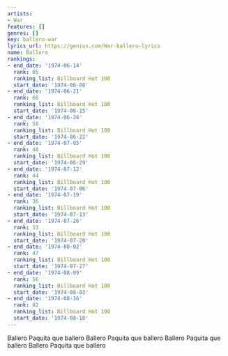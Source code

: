 ```yaml
---
artists:
- War
features: []
genres: []
key: ballero-war
lyrics_url: https://genius.com/War-ballero-lyrics
name: Ballero
rankings:
- end_date: '1974-06-14'
  rank: 85
  ranking_list: Billboard Hot 100
  start_date: '1974-06-08'
- end_date: '1974-06-21'
  rank: 68
  ranking_list: Billboard Hot 100
  start_date: '1974-06-15'
- end_date: '1974-06-28'
  rank: 58
  ranking_list: Billboard Hot 100
  start_date: '1974-06-22'
- end_date: '1974-07-05'
  rank: 48
  ranking_list: Billboard Hot 100
  start_date: '1974-06-29'
- end_date: '1974-07-12'
  rank: 44
  ranking_list: Billboard Hot 100
  start_date: '1974-07-06'
- end_date: '1974-07-19'
  rank: 36
  ranking_list: Billboard Hot 100
  start_date: '1974-07-13'
- end_date: '1974-07-26'
  rank: 33
  ranking_list: Billboard Hot 100
  start_date: '1974-07-20'
- end_date: '1974-08-02'
  rank: 47
  ranking_list: Billboard Hot 100
  start_date: '1974-07-27'
- end_date: '1974-08-09'
  rank: 56
  ranking_list: Billboard Hot 100
  start_date: '1974-08-03'
- end_date: '1974-08-16'
  rank: 82
  ranking_list: Billboard Hot 100
  start_date: '1974-08-10'
---
```

Ballero
Paquita que ballero
Ballero
Paquita que ballero
Ballero
Paquita que ballero
Ballero
Paquita que ballero
